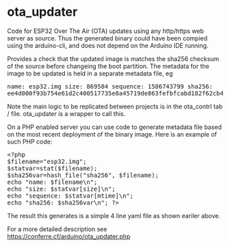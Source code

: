 ota_updater
===========

Code for ESP32 Over The Air (OTA) updates using any http/https web server as source. Thus the generated binary could have been compied using the arduino-cli, and does not depend on the Arduino IDE running.

Provides a check that the updated image is matches the sha256 checksum of the source
before changeing the boot partition. The metadata for the image to be updated is
held in a separate metadata file, eg<pre>
name: esp32.img
size: 869584
sequence: 1586743799
sha256: ee4d000f93b754e61d2c400517735e8a45719de863fefbfcabd182f62cb473ca
</pre>

Note the main logic to be replicated between projects is in the ota_contrl tab / file. ota_updater is a wrapper to call this.

On a PHP enabled server you can use code to generate metadata file based on the most recent deployment of the binary image.
Here is an example of such PHP code:
<pre>
&lt;?php
$filename="esp32.img";
$statvar=stat($filename);
$sha256var=hash_file("sha256", $filename);
echo "name: $filename\n";
echo "size: $statvar[size]\n";
echo "sequence: $statvar[mtime]\n";
echo "sha256: $sha256var\n"; ?&gt;
</pre>

The result this generates is a simple 4 line yaml file as shown eariler above.

For a more detailed description see <a href="https://conferre.cf/arduino/ota_updater.php">https://conferre.cf/arduino/ota_updater.php</a>

